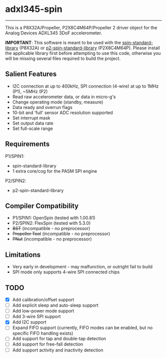 # adxl345-spin 
--------------

This is a P8X32A/Propeller, P2X8C4M64P/Propeller 2 driver object for the Analog Devices ADXL345 3DoF accelerometer.

**IMPORTANT**: This software is meant to be used with the [spin-standard-library](https://github.com/avsa242/spin-standard-library) (P8X32A) or [p2-spin-standard-library](https://github.com/avsa242/p2-spin-standard-library) (P2X8C4M64P). Please install the applicable library first before attempting to use this code, otherwise you will be missing several files required to build the project.

## Salient Features

* I2C connection at up to 400kHz, SPI connection (4-wire) at up to 1MHz (P1), ~5MHz (P2)
* Read raw accelerometer data, or data in micro-g's
* Change operating mode (standby, measure)
* Data ready and overrun flags
* 10-bit and 'full' sensor ADC resolution supported
* Set interrupt mask
* Set output data rate
* Set full-scale range

## Requirements

P1/SPIN1:
* spin-standard-library
* 1 extra core/cog for the PASM SPI engine

P2/SPIN2:
* p2-spin-standard-library

## Compiler Compatibility

* P1/SPIN1: OpenSpin (tested with 1.00.81)
* P2/SPIN2: FlexSpin (tested with 5.3.0)
* ~~BST~~ (incompatible - no preprocessor)
* ~~Propeller Tool~~ (incompatible - no preprocessor)
* ~~PNut~~ (incompatible - no preprocessor)

## Limitations

* Very early in development - may malfunction, or outright fail to build
* SPI mode only supports 4-wire SPI connected chips

## TODO

- [x] Add calibration/offset support
- [ ] Add explicit sleep and auto-sleep support
- [ ] Add low-power mode support
- [ ] Add 3-wire SPI support
- [x] Add I2C support
- [ ] Expand FIFO support (currently, FIFO modes can be enabled, but no specific FIFO handling exists)
- [ ] Add support for tap and double-tap detection
- [ ] Add support for free-fall detection
- [ ] Add support activity and inactivity detection
